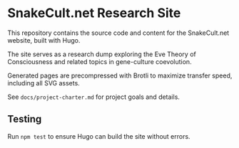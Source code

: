 # SnakeCult.net Research Site

This repository contains the source code and content for the SnakeCult.net website, built with Hugo.

The site serves as a research dump exploring the Eve Theory of Consciousness and related topics in gene-culture coevolution.

Generated pages are precompressed with Brotli to maximize transfer speed, including all SVG assets.

See `docs/project-charter.md` for project goals and details.

## Testing

Run `npm test` to ensure Hugo can build the site without errors.
